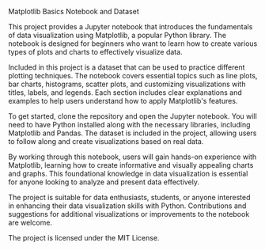 Matplotlib Basics Notebook and Dataset

This project provides a Jupyter notebook that introduces the fundamentals of data visualization using Matplotlib, a popular Python library. The notebook is designed for beginners who want to learn how to create various types of plots and charts to effectively visualize data.

Included in this project is a dataset that can be used to practice different plotting techniques. The notebook covers essential topics such as line plots, bar charts, histograms, scatter plots, and customizing visualizations with titles, labels, and legends. Each section includes clear explanations and examples to help users understand how to apply Matplotlib's features.

To get started, clone the repository and open the Jupyter notebook. You will need to have Python installed along with the necessary libraries, including Matplotlib and Pandas. The dataset is included in the project, allowing users to follow along and create visualizations based on real data.

By working through this notebook, users will gain hands-on experience with Matplotlib, learning how to create informative and visually appealing charts and graphs. This foundational knowledge in data visualization is essential for anyone looking to analyze and present data effectively.

The project is suitable for data enthusiasts, students, or anyone interested in enhancing their data visualization skills with Python. Contributions and suggestions for additional visualizations or improvements to the notebook are welcome.

The project is licensed under the MIT License.
